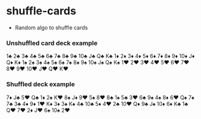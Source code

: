 # shuffle-cards

- Random algo to shuffle cards

### Unshuffled card deck example
1♣ 2♣ 3♣ 4♣ 5♣ 6♣ 7♣ 8♣ 9♣ 10♣ J♣ Q♣ K♣
1♦ 2♦ 3♦ 4♦ 5♦ 6♦ 7♦ 8♦ 9♦ 10♦ J♦ Q♦ K♦
1♠ 2♠ 3♠ 4♠ 5♠ 6♠ 7♠ 8♠ 9♠ 10♠ J♠ Q♠ K♠
1♥ 2♥ 3♥ 4♥ 5♥ 6♥ 7♥ 8♥ 9♥ 10♥ J♥ Q♥ K♥

### Shuffled deck example
7♦ J♣ 5♥ Q♣ 1♦ 2♠ K♥ 8♠ J♦ 9♥ 5♠ 8♥ 8♣
1♠ 5♣ 3♥ 6♣ 9♠ 4♠ 8♦ 6♥ Q♠ 7♠ 7♣ 3♣ 4♦
9♦ 1♥ K♦ 3♦ 3♠ K♠ 4♣ 10♣ 5♦ 4♥ 2♣ 10♥ Q♦
9♣ J♠ 10♦ 6♦ K♣ 1♣ Q♥ 7♥ 2♦ J♥ 6♠ 10♠ 2♥ 